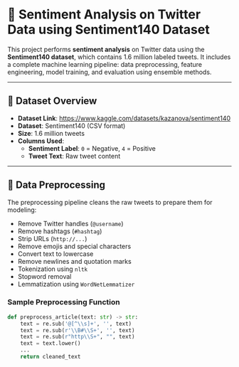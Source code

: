 # 🧠 Sentiment Analysis on Twitter Data using Sentiment140 Dataset

This project performs **sentiment analysis** on Twitter data using the **Sentiment140 dataset**, which contains 1.6 million labeled tweets. It includes a complete machine learning pipeline: data preprocessing, feature engineering, model training, and evaluation using ensemble methods.

---

## 📂 Dataset Overview
- **Dataset Link**: https://www.kaggle.com/datasets/kazanova/sentiment140
- **Dataset**: Sentiment140 (CSV format)
- **Size**: 1.6 million tweets
- **Columns Used**:
  - **Sentiment Label**: `0` = Negative, `4` = Positive
  - **Tweet Text**: Raw tweet content

---

## 🧹 Data Preprocessing

The preprocessing pipeline cleans the raw tweets to prepare them for modeling:

- Remove Twitter handles (`@username`)
- Remove hashtags (`#hashtag`)
- Strip URLs (`http://...`)
- Remove emojis and special characters
- Convert text to lowercase
- Remove newlines and quotation marks
- Tokenization using `nltk`
- Stopword removal
- Lemmatization using `WordNetLemmatizer`

### Sample Preprocessing Function

```python
def preprocess_article(text: str) -> str:
    text = re.sub('@[^\\s]+', '', text)
    text = re.sub(r'\\B#\\S+', '', text)
    text = re.sub(r"http\\S+", "", text)
    text = text.lower()
    ...
    return cleaned_text
